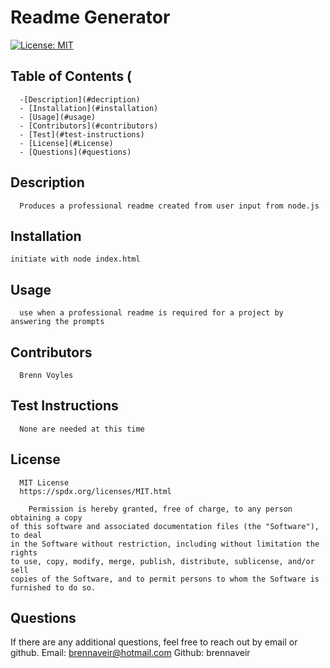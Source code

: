 # Readme Generator
  
  [![License: MIT](https://img.shields.io/badge/License-MIT-yellow.svg)](https://opensource.org/licenses/MIT)
  
  ## Table of Contents (

      -[Description](#decription)
      - [Installation](#installation)
      - [Usage](#usage)
      - [Contributors](#contributors)
      - [Test](#test-instructions)
      - [License](#License)
      - [Questions](#questions)
  

  ## Description
      Produces a professional readme created from user input from node.js

  ## Installation
    initiate with node index.html

  ## Usage
      use when a professional readme is required for a project by answering the prompts

  ## Contributors
      Brenn Voyles

  ## Test Instructions
      None are needed at this time

  ## License
      MIT License
      https://spdx.org/licenses/MIT.html
      
        Permission is hereby granted, free of charge, to any person obtaining a copy
    of this software and associated documentation files (the "Software"), to deal
    in the Software without restriction, including without limitation the rights
    to use, copy, modify, merge, publish, distribute, sublicense, and/or sell
    copies of the Software, and to permit persons to whom the Software is
    furnished to do so.
    

  ## Questions 
  If there are any additional questions, feel free to reach out by email or github.
  Email: brennaveir@hotmail.com
  Github: brennaveir


